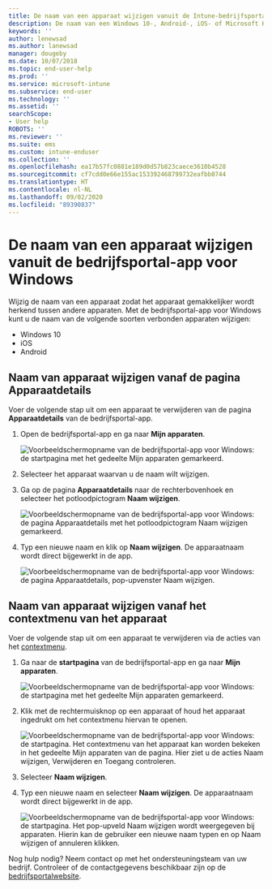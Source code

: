 ```yaml
---
title: De naam van een apparaat wijzigen vanuit de Intune-bedrijfsportal-app voor Windows
description: De naam van een Windows 10-, Android-, iOS- of Microsoft HoloLens-apparaat bewerken of wijzigen in de Intune-bedrijfsportal-app voor Windows
keywords: ''
author: lenewsad
ms.author: lanewsad
manager: dougeby
ms.date: 10/07/2018
ms.topic: end-user-help
ms.prod: ''
ms.service: microsoft-intune
ms.subservice: end-user
ms.technology: ''
ms.assetid: ''
searchScope:
- User help
ROBOTS: ''
ms.reviewer: ''
ms.suite: ems
ms.custom: intune-enduser
ms.collection: ''
ms.openlocfilehash: ea17b57fc0881e189d0d57b823caece3610b4528
ms.sourcegitcommit: cf7cdd0e66e155ac153392468799732eafbb0744
ms.translationtype: HT
ms.contentlocale: nl-NL
ms.lasthandoff: 09/02/2020
ms.locfileid: "89390837"
---
```

# <a name="rename-device-from-the-company-portal-app-for-windows"></a>De naam van een apparaat wijzigen vanuit de bedrijfsportal-app voor Windows
Wijzig de naam van een apparaat zodat het apparaat gemakkelijker wordt herkend tussen andere apparaten. Met de bedrijfsportal-app voor Windows kunt u de naam van de volgende soorten verbonden apparaten wijzigen:  
* Windows 10
* iOS
* Android  

## <a name="rename-device-from-device-details-page"></a>Naam van apparaat wijzigen vanaf de pagina **Apparaatdetails**  
Voer de volgende stap uit om een apparaat te verwijderen van de pagina **Apparaatdetails** van de bedrijfsportal-app. 

1. Open de bedrijfsportal-app en ga naar **Mijn apparaten**.  

    ![Voorbeeldschermopname van de bedrijfsportal-app voor Windows: de startpagina met het gedeelte Mijn apparaten gemarkeerd.](./media/1809_CheckAccess_Context_Select_Device.png)  
2. Selecteer het apparaat waarvan u de naam wilt wijzigen.
3. Ga op de pagina **Apparaatdetails** naar de rechterbovenhoek en selecteer het potloodpictogram **Naam wijzigen**.  

     ![Voorbeeldschermopname van de bedrijfsportal-app voor Windows: de pagina Apparaatdetails met het potloodpictogram Naam wijzigen gemarkeerd.](./media/1809_Rename_CPapp_Windows_icon.png) 
4. Typ een nieuwe naam en klik op **Naam wijzigen**. De apparaatnaam wordt direct bijgewerkt in de app.  

     ![Voorbeeldschermopname van de bedrijfsportal-app voor Windows: de pagina Apparaatdetails, pop-upvenster Naam wijzigen.](./media/1808_RenameApp_Popup.png)  

## <a name="rename-device-from-device-context-menu"></a>Naam van apparaat wijzigen vanaf het contextmenu van het apparaat  
Voer de volgende stap uit om een apparaat te verwijderen via de acties van het [contextmenu](/windows/uwp/design/controls-and-patterns/menus).  

1. Ga naar de **startpagina** van de bedrijfsportal-app en ga naar **Mijn apparaten**.

    ![Voorbeeldschermopname van de bedrijfsportal-app voor Windows: de startpagina met het gedeelte Mijn apparaten gemarkeerd.](./media/1809_CheckAccess_Context_Select_Device.png)  
2. Klik met de rechtermuisknop op een apparaat of houd het apparaat ingedrukt om het contextmenu hiervan te openen.  

    ![Voorbeeldschermopname van de bedrijfsportal-app voor Windows: de startpagina. Het contextmenu van het apparaat kan worden bekeken in het gedeelte **Mijn apparaten** van de pagina. Hier ziet u de acties Naam wijzigen, Verwijderen en Toegang controleren.](./media/1809_DeviceContextMenu_Windows_CP.png)    
3. Selecteer **Naam wijzigen**.  
4. Typ een nieuwe naam en selecteer **Naam wijzigen**. De apparaatnaam wordt direct bijgewerkt in de app.  

     ![Voorbeeldschermopname van de bedrijfsportal-app voor Windows: de startpagina. Het pop-upveld Naam wijzigen wordt weergegeven bij apparaten. Hierin kan de gebruiker een nieuwe naam typen en op Naam wijzigen of annuleren klikken.](./media/1808_RenameApp_Popup.png)  

Nog hulp nodig? Neem contact op met het ondersteuningsteam van uw bedrijf. Controleer of de contactgegevens beschikbaar zijn op de [bedrijfsportalwebsite](https://go.microsoft.com/fwlink/?linkid=2010980).
